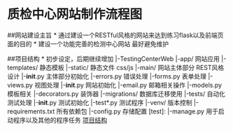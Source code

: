 质检中心网站制作流程图
==================

##网站建设主旨
    * 通过建设一个RESTful风格的网站来达到练习flask以及前端页面的目的
    * 建设一个功能完善的检测中心网站 最好避免维护


##项目结构
    * 初步设定，后期继续增加
    |-TestingCenterWeb
        |-app/                  网站应用
            |-templates/        静态模板
            |-static/           静态文件 css/js
            |-main/             网站主体部分 REST风格设计
                |-__init__.py   主体部分初始化
                |-errors.py     错误处理
                |-forms.py      表单处理
                |-views.py      视图处理
            |-__init__.py       网站初始化
            |-email.py          邮箱相关操作
            |-models.py         模板相关
            |-decorators.py     装饰器
        |-migrations/           数据库迁移使用
        |-tests/                自动化测试处理
            |-__init__.py       测试初始化
            |-test*.py          测试程序
        |-venv/                 版本控制
        |-requirements.txt      所有依赖包
        |-config.py             存储配置
        [test]: |-manage.py             用于启动程序以及其他的程序任务
    [项目结构](#项目结构)


